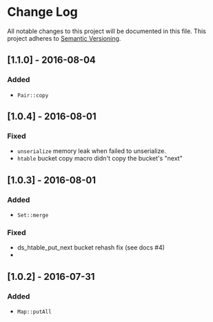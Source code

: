 # Change Log
All notable changes to this project will be documented in this file.
This project adheres to [Semantic Versioning](http://semver.org/).

## [1.1.0] - 2016-08-04
### Added
- `Pair::copy`

## [1.0.4] - 2016-08-01
### Fixed
- `unserialize` memory leak when failed to unserialize.
- `htable` bucket copy macro didn't copy the bucket's "next"

## [1.0.3] - 2016-08-01
### Added
- `Set::merge`

### Fixed
- ds_htable_put_next bucket rehash fix (see docs #4)
- 
## [1.0.2] - 2016-07-31
### Added
- `Map::putAll`
